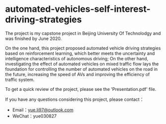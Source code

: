 # automated-vehicles-self-interest-driving-strategies
The project is my capstone project in Beijing University Of Technolodgy and was finished by June 2020.

On the one hand, this project proposed automated vehicle driving strategies based on reinforcement learning, which better meets the uncertainty and intelligence characteristics of autonomous driving; On the other hand, investigating the effect of automated vehicles on mixed traffic flow lays the foundation for controlling the number of automated vehicles on the road in the future, increasing the speed of AVs and improving the efficiency of traffic system.

To get a quick review of the project, please see the 'Presentation.pdf' file.

If you have any questions considering this project, please contact：
- Email：yue.li97@outlook.com
- WeChat：yue030827
